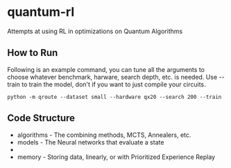 # quantum-rl
Attempts at using RL in optimizations on Quantum Algorithms

## How to Run

Following is an example command, you can tune all the arguments to choose whatever benchmark, harware, search depth, etc. is needed. Use --train to train the model, don't if you want to just compile your circuits.
```shell
python -m qroute --dataset small --hardware qx20 --search 200 --train
```

## Code Structure

* algorithms - The combining methods, MCTS, Annealers, etc.
* models - The Neural networks that evaluate a state
* 
* memory - Storing data, linearly, or with Prioritized Experience Replay

